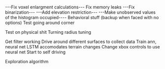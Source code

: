 ---Fix voxel enlargment calculations---
Fix memory leaks
---Fix binarization---
---Add elevation restriction---
---Make unobserved values of the histogram occupied----
Behavioral stuff (backup when faced with no options)
Test going around corner

Test on physical shit
Turning radius tuning

Get filter working
Drive around different surfaces to collect data
Train ann, neural net LSTM accomodates terrain changes
Change xbox controls to use neural net
Start to self driving

Exploration algorithm
